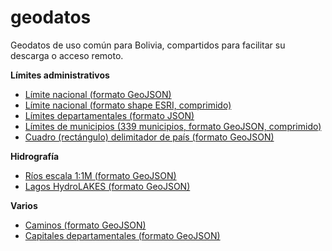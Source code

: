 # geodatos
Geodatos de uso común para Bolivia, compartidos para facilitar su descarga o acceso remoto.

**Límites administrativos**
- [Límite nacional (formato GeoJSON)](bol_limite_nacional_b.geojson)
- [Límite nacional (formato shape ESRI, comprimido)](bol_limite_nacional.zip)
- [Límites departamentales (formato JSON)](bol_lim_dpto.json)
- [Límites de municipios (339 municipios, formato GeoJSON, comprimido)](bol_municipios_339_pob2012_ed.geojson.tar.gz)
- [Cuadro (rectángulo) delimitador de país (formato GeoJSON)](bol_cuadro_delimitador.geojson)


**Hidrografía**
- [Ríos escala 1:1M (formato GeoJSON)](bol_rios1m.geojson)
- [Lagos HydroLAKES (formato GeoJSON)](bol_HydroLAKES_polys_v10.geojson)

**Varios**
- [Caminos (formato GeoJSON)](bol_caminos.geojson)
- [Capitales departamentales (formato GeoJSON)](bol_capital_departamental.geojson)
